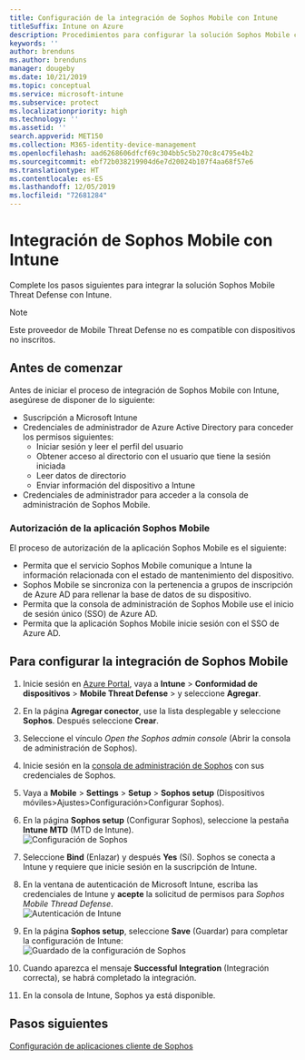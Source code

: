 ```yaml
---
title: Configuración de la integración de Sophos Mobile con Intune
titleSuffix: Intune on Azure
description: Procedimientos para configurar la solución Sophos Mobile con Microsoft Intune para controlar el acceso de los dispositivos móviles a los recursos corporativos.
keywords: ''
author: brenduns
ms.author: brenduns
manager: dougeby
ms.date: 10/21/2019
ms.topic: conceptual
ms.service: microsoft-intune
ms.subservice: protect
ms.localizationpriority: high
ms.technology: ''
ms.assetid: ''
search.appverid: MET150
ms.collection: M365-identity-device-management
ms.openlocfilehash: aad6268606dfcf69c304bb5c5b270c8c4795e4b2
ms.sourcegitcommit: ebf72b038219904d6e7d20024b107f4aa68f57e6
ms.translationtype: HT
ms.contentlocale: es-ES
ms.lasthandoff: 12/05/2019
ms.locfileid: "72681284"
---
```

# <a name="integrate-sophos-mobile-with-intune"></a>Integración de Sophos Mobile con Intune  

Complete los pasos siguientes para integrar la solución Sophos Mobile Threat Defense con Intune.  

> [!NOTE]
> Este proveedor de Mobile Threat Defense no es compatible con dispositivos no inscritos.

## <a name="before-you-begin"></a>Antes de comenzar  

Antes de iniciar el proceso de integración de Sophos Mobile con Intune, asegúrese de disponer de lo siguiente:  
- Suscripción a Microsoft Intune  
- Credenciales de administrador de Azure Active Directory para conceder los permisos siguientes:  
  - Iniciar sesión y leer el perfil del usuario  
  - Obtener acceso al directorio con el usuario que tiene la sesión iniciada  
  - Leer datos de directorio  
  - Enviar información del dispositivo a Intune  
- Credenciales de administrador para acceder a la consola de administración de Sophos Mobile.  


### <a name="sophos-mobile-app-authorization"></a>Autorización de la aplicación Sophos Mobile  
  
El proceso de autorización de la aplicación Sophos Mobile es el siguiente:  
- Permita que el servicio Sophos Mobile comunique a Intune la información relacionada con el estado de mantenimiento del dispositivo.  
- Sophos Mobile se sincroniza con la pertenencia a grupos de inscripción de Azure AD para rellenar la base de datos de su dispositivo.  
- Permita que la consola de administración de Sophos Mobile use el inicio de sesión único (SSO) de Azure AD.  
- Permita que la aplicación Sophos Mobile inicie sesión con el SSO de Azure AD.  


## <a name="to-set-up-sophos-mobile-integration"></a>Para configurar la integración de Sophos Mobile  

1. Inicie sesión en [Azure Portal]( https://portal.azure.com/), vaya a **Intune** > **Conformidad de dispositivos** > **Mobile Threat Defense** > y seleccione **Agregar**.  
2. En la página **Agregar conector**, use la lista desplegable y seleccione **Sophos**. Después seleccione **Crear**.  
3. Seleccione el vínculo *Open the Sophos admin console* (Abrir la consola de administración de Sophos).  
4. Inicie sesión en la [consola de administración de Sophos](https://central.sophos.com/) con sus credenciales de Sophos.  
5. Vaya a **Mobile** > **Settings** > **Setup** > **Sophos setup** (Dispositivos móviles>Ajustes>Configuración>Configurar Sophos).  
6. En la página **Sophos setup** (Configurar Sophos), seleccione la pestaña **Intune MTD** (MTD de Intune).  
   ![Configuración de Sophos](./media/sophos-mtd-connector-integration/sophos-setup.png) 
 
7. Seleccione **Bind** (Enlazar) y después **Yes** (Sí). Sophos se conecta a Intune y requiere que inicie sesión en la suscripción de Intune. 
8. En la ventana de autenticación de Microsoft Intune, escriba las credenciales de Intune y **acepte** la solicitud de permisos para *Sophos Mobile Thread Defense*.  
   ![Autenticación de Intune](./media/sophos-mtd-connector-integration/intune-authentication.png)

9. En la página **Sophos setup**, seleccione **Save** (Guardar) para completar la configuración de Intune:  
   ![Guardado de la configuración de Sophos](./media/sophos-mtd-connector-integration/save-sophos-configuration.png)  

1. Cuando aparezca el mensaje **Successful Integration** (Integración correcta), se habrá completado la integración.  
1. En la consola de Intune, Sophos ya está disponible.  


## <a name="next-steps"></a>Pasos siguientes  
[Configuración de aplicaciones cliente de Sophos](mtd-apps-ios-app-configuration-policy-add-assign.md)

